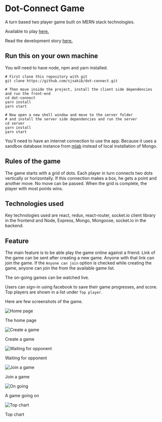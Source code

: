 # Dot-Connect Game

A turn based two player game built on MERN stack technologies.

Available to play [here.](https://dot-connect.sjsakib.me)

Read the development story [here.](https://medium.com/@sjsakib/how-i-built-my-first-react-app-dot-connect-364f39ca0db7)

## Run this on your own machine

You will need to have node, npm and yarn installed.

```
# First clone this repository with git
git clone https://github.com/sjsakib/dot-connect.git

# Then move inside the project, install the client side dependencies and run the front-end
cd dot-connect
yarn install
yarn start

# Now open a new shell window and move to the server folder
# and install the server side dependencies and run the server
cd server
yarn install
yarn start
```

You'll need to have an internet connection to use the app. Because it uses a sandbox database instance from [mlab](https://mlab.com/) instead of local installation of Mongo. 


## Rules of the game
The game starts with a grid of dots. Each player in turn connects two dots vertically or horizontally. If this connection makes a box, he gets a point and another move. No move can be passed. When the grid is complete, the player with most points wins.


## Technologies used
Key technologies used are react, redux, react-router, socket.io client library in the frontend and Node, Express, Mongo, Mongoose, socket.io in the backend.


## Feature

The main feature is to be able play the game online against a friend. Link of the game can be sent after creating a new game. Anyone with that link can join the game. If the `Anyone can join` option is checked while creating the game, anyone can join the from the available game list.

The on-going games can be watched live.

Users can sign-in using facebook to save their game progresses, and score. Top players are shown in a list under `Top player`.

Here are few screenshots of the game.

![Home page](screenshots/home.png)

The home page

![Create a game](screenshots/create.png)

Create a game

![Waiting for opponent](screenshots/waiting.png)

Waiting for opponent

![Join a game](screenshots/join.png)

Join a game

![On going](playing/home.png)

A game going on

![Top chart](/screenshots/topchart.png)

Top chart
